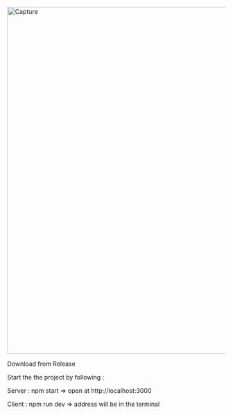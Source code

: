 <a href="https://ibb.co/J5M4YrD"><img src="https://i.ibb.co/hDtjG23/Capture.png" alt="Capture" border="0" width=800 /></a>

Download from Release


Start the the project by following :

Server : npm start => open at http://localhost:3000


Client : npm run dev => address will be in the terminal
